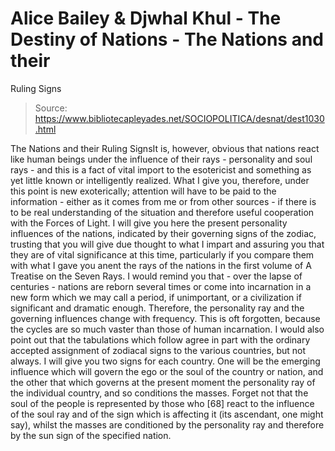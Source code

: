 # Alice Bailey & Djwhal Khul - The Destiny of Nations - The Nations and their
Ruling Signs

> Source: https://www.bibliotecapleyades.net/SOCIOPOLITICA/desnat/dest1030.html

The Nations and their Ruling SignsIt
is, however, obvious that nations react like human beings under the influence of their
rays - personality and soul rays - and this is a fact of vital import to the esotericist
and something as yet little known or intelligently realized. What I give you, therefore,
under this point is new exoterically; attention will have to be paid to the information -
either as it comes from me or from other sources - if there is to be real understanding of
the situation and therefore useful cooperation with the Forces of Light.
I will give you here the present personality influences of the nations,
indicated by their governing signs of the zodiac, trusting that you will give due thought
to what I impart and assuring you that they are of vital significance at this time,
particularly if you compare them with what I gave you anent the rays of the nations in the
first volume of A Treatise on the Seven Rays. I would remind you that - over
the lapse of centuries - nations are reborn several times or come into incarnation in a
new form which we may call a period, if unimportant, or a civilization if significant and
dramatic enough. Therefore, the personality ray and the governing influences change with
frequency. This is oft forgotten, because the cycles are so much vaster than those of
human incarnation. I would also point out that the tabulations which follow agree in part
with the ordinary accepted assignment of zodiacal signs to the various countries, but not
always. I will give you two signs for each country. One will be the emerging influence
which will govern the ego or the soul of the country or nation, and the other that which
governs at the present moment the personality ray of the individual country, and so
conditions the masses. Forget not that the soul of the people is represented by those who
[68] react to the influence of the soul ray and of the sign which is affecting it (its
ascendant, one might say), whilst the masses are conditioned by the personality ray and
therefore by the sun sign of the specified nation.
